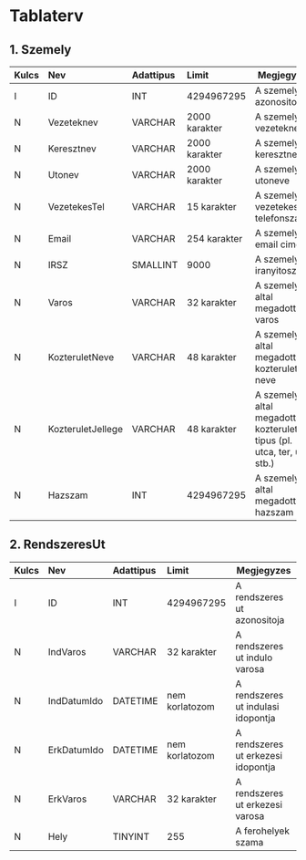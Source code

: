 # Tablaterv
## 1. Szemely

| Kulcs | Nev               | Adattipus | Limit         | Megjegyzes                                                          |
| :---- | :---------------- | :-------- | :------------ | ------------------------------------------------------------------- |
| I     | ID                | INT       | 4294967295    | A szemely azonositoja                                               |
| N     | Vezeteknev        | VARCHAR   | 2000 karakter | A szemely vezetekneve                                               |
| N     | Keresztnev        | VARCHAR   | 2000 karakter | A szemely keresztneve                                               |
| N     | Utonev            | VARCHAR   | 2000 karakter | A szemely utoneve                                                   |
| N     | VezetekesTel      | VARCHAR   | 15 karakter   | A szemely vezetekes telefonszama                                    |
| N     | Email             | VARCHAR   | 254 karakter  | A szemely email cime                                                |
| N     | IRSZ              | SMALLINT  | 9000          | A szemely iranyitoszama                                             |
| N     | Varos             | VARCHAR   | 32 karakter   | A szemely altal megadott varos                                      |
| N     | KozteruletNeve    | VARCHAR   | 48 karakter   | A szemely altal megadott kozterulet neve                            |
| N     | KozteruletJellege | VARCHAR   | 48 karakter   | A szemely altal megadott kozterulet tipus (pl. utca, ter, ut, stb.) |
| N     | Hazszam           | INT       | 4294967295    | A szemely altal megadott hazszam                                    |

## 2. RendszeresUt

 | Kulcs | Nev         | Adattipus | Limit          | Megjegyzes                         |
 | :---- | :---------- | :-------- | :------------- | ---------------------------------- |
 | I     | ID          | INT       | 4294967295     | A rendszeres ut azonositoja        |
 | N     | IndVaros    | VARCHAR   | 32 karakter    | A rendszeres ut indulo varosa      |
 | N     | IndDatumIdo | DATETIME  | nem korlatozom | A rendszeres ut indulasi idopontja |
 | N     | ErkDatumIdo | DATETIME  | nem korlatozom | A rendszeres ut erkezesi idopontja |
 | N     | ErkVaros    | VARCHAR   | 32 karakter    | A rendszeres ut erkezesi varosa    |
 | N     | Hely        | TINYINT   | 255            | A ferohelyek szama                 |
